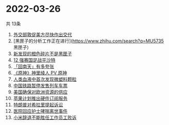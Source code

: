 # 2022-03-26
  共 13条

  <!-- BEGIN -->
  <!-- 最后更新时间:Sat Mar 26 2022 13:16:16 GMT+0000 (Coordinated Universal Time) -->
  1. [外交部敦促美方尽快作出交代](https://www.zhihu.com/search?q=美方涉乌生物实验室)
1. [黑匣子的分析工作正在进行](https://www.zhihu.com/search?q=MU5735 黑匣子)
1. [新发现的橙色碎片不是黑匣子](https://www.zhihu.com/search?q=黑匣子)
1. [12 强赛国足战平沙特](https://www.zhihu.com/search?q=国足)
1. [「回南天」有多夸张](https://www.zhihu.com/search?q=回南天)
1. [《原神》神里绫人 PV 原神](https://www.zhihu.com/search?q=原神)
1. [人类血液中首次发现微塑料颗粒](https://www.zhihu.com/search?q=微塑料)
1. [中国铁路暂停发售列车车票](https://www.zhihu.com/search?q=暂停发售车票)
1. [美国确保对欧洲资源的供应](https://www.zhihu.com/search?q=美国供应)
1. [苹果计划推出硬件订阅服务](https://www.zhihu.com/search?q=苹果硬件订阅)
1. [特朗普对希拉里提起诉讼](https://www.zhihu.com/search?q=特朗普对希拉里提起诉讼)
1. [医院回应护士哮喘离世事件](https://www.zhihu.com/search?q=医院回应)
1. [小米辞退不能胜任工作员工败诉](https://www.zhihu.com/search?q=小米辞退员工)
  <!-- END -->
  